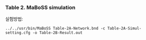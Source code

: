  ### Table 2. MaBoSS simulation

실험방법: 

```
../../usr/bin/MaBoSS Table-2A-Network.bnd -c Table-2A-Simul-setting.cfg -o Table-2B-Result.out 
 ```